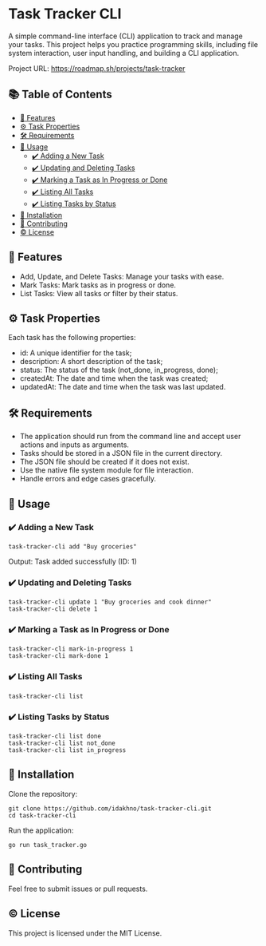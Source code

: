 # Task Tracker CLI
A simple command-line interface (CLI) application to track and manage your tasks. This project helps you practice programming skills, including file system interaction, user input handling, and building a CLI application.

Project URL:
https://roadmap.sh/projects/task-tracker

## 📚 Table of Contents
- [🚀 Features](#-features)
- [⚙️ Task Properties](#-task-properties)
- [🛠️ Requirements](#-requirements)
- [📢 Usage](#usage)
    - [✔️ Adding a New Task](#adding-a-new-task)
    - [✔️ Updating and Deleting Tasks](#updating-and-deleting-tasks)
    - [✔️ Marking a Task as In Progress or Done](#marking-a-task-as-in-progress-or-done)
    - [✔️ Listing All Tasks](#listing-all-tasks)
    - [✔️ Listing Tasks by Status](#listing-tasks-by-status)
- [💾 Installation](#installation)
- [🤝 Contributing](#contributing)
- [©️ License](#license)

## 🚀 Features
- Add, Update, and Delete Tasks: Manage your tasks with ease.
- Mark Tasks: Mark tasks as in progress or done.
- List Tasks: View all tasks or filter by their status.

## ⚙️ Task Properties
Each task has the following properties:
- id: A unique identifier for the task;
- description: A short description of the task;
- status: The status of the task (not_done, in_progress, done);
- createdAt: The date and time when the task was created;
- updatedAt: The date and time when the task was last updated.

## 🛠️ Requirements
- The application should run from the command line and accept user actions and inputs as arguments.
- Tasks should be stored in a JSON file in the current directory.
- The JSON file should be created if it does not exist.
- Use the native file system module for file interaction.
- Handle errors and edge cases gracefully.

## 📢 Usage
### ✔️ Adding a New Task
```
task-tracker-cli add "Buy groceries"
```
Output: Task added successfully (ID: 1)

### ✔️ Updating and Deleting Tasks
```
task-tracker-cli update 1 "Buy groceries and cook dinner"
task-tracker-cli delete 1
```

### ✔️ Marking a Task as In Progress or Done
```
task-tracker-cli mark-in-progress 1
task-tracker-cli mark-done 1
```

### ✔️ Listing All Tasks
```
task-tracker-cli list
```

### ✔️ Listing Tasks by Status
```
task-tracker-cli list done
task-tracker-cli list not_done
task-tracker-cli list in_progress
```

## 💾 Installation

Clone the repository:
```
git clone https://github.com/idakhno/task-tracker-cli.git
cd task-tracker-cli
```

Run the application:
```
go run task_tracker.go
```

## 🤝 Contributing
Feel free to submit issues or pull requests.

## ©️ License
This project is licensed under the MIT License.